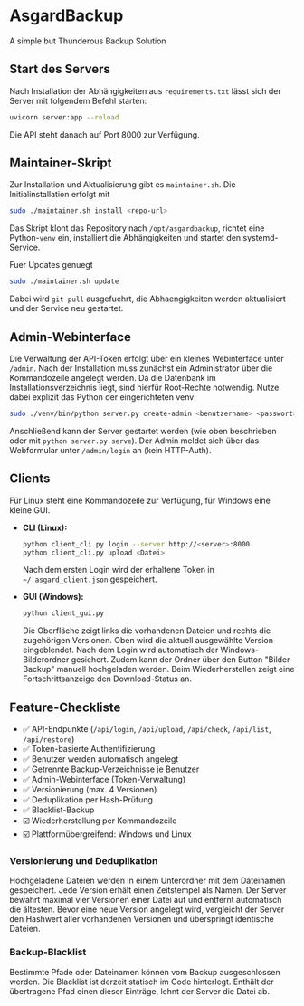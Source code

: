 # AsgardBackup
A simple but Thunderous Backup Solution

## Start des Servers

Nach Installation der Abhängigkeiten aus `requirements.txt` lässt sich der Server mit folgendem Befehl starten:

```bash
uvicorn server:app --reload
```

Die API steht danach auf Port 8000 zur Verfügung.
## Maintainer-Skript

Zur Installation und Aktualisierung gibt es `maintainer.sh`.
Die Initialinstallation erfolgt mit

```bash
sudo ./maintainer.sh install <repo-url>
```

Das Skript klont das Repository nach `/opt/asgardbackup`, richtet eine Python-`venv` ein,
installiert die Abhängigkeiten und startet den systemd-Service.

Fuer Updates genuegt

```bash
sudo ./maintainer.sh update
```

Dabei wird `git pull` ausgefuehrt, die Abhaengigkeiten werden aktualisiert und der Service neu gestartet.


## Admin-Webinterface

Die Verwaltung der API-Token erfolgt über ein kleines Webinterface unter `/admin`.
Nach der Installation muss zunächst ein Administrator über die Kommandozeile angelegt werden.
Da die Datenbank im Installationsverzeichnis liegt, sind hierfür Root-Rechte notwendig.
Nutze dabei explizit das Python der eingerichteten venv:

```bash
sudo ./venv/bin/python server.py create-admin <benutzername> <passwort>
```

Anschließend kann der Server gestartet werden (wie oben beschrieben oder mit `python server.py serve`).
Der Admin meldet sich über das Webformular unter `/admin/login` an (kein HTTP-Auth).

## Clients

Für Linux steht eine Kommandozeile zur Verfügung, für Windows eine kleine GUI.

- **CLI (Linux):**
  ```bash
  python client_cli.py login --server http://<server>:8000
  python client_cli.py upload <Datei>
  ```
  Nach dem ersten Login wird der erhaltene Token in `~/.asgard_client.json` gespeichert.

- **GUI (Windows):**
  ```bash
  python client_gui.py
  ```
  Die Oberfläche zeigt links die vorhandenen Dateien und rechts die zugehörigen Versionen.
  Oben wird die aktuell ausgewählte Version eingeblendet.
  Nach dem Login wird automatisch der Windows-Bilderordner gesichert. Zudem kann der Ordner über den Button "Bilder-Backup" manuell hochgeladen werden.
  Beim Wiederherstellen zeigt eine Fortschrittsanzeige den Download-Status an.
  

## Feature-Checkliste

- ✅ API-Endpunkte (`/api/login`, `/api/upload`, `/api/check`, `/api/list`, `/api/restore`)
- ✅ Token-basierte Authentifizierung
- ✅ Benutzer werden automatisch angelegt
- ✅ Getrennte Backup-Verzeichnisse je Benutzer
- ✅ Admin-Webinterface (Token-Verwaltung)
- ✅ Versionierung (max. 4 Versionen)
- ✅ Deduplikation per Hash-Prüfung
- ✅ Blacklist-Backup
- ☑️ Wiederherstellung per Kommandozeile
- ☑️ Plattformübergreifend: Windows und Linux

### Versionierung und Deduplikation

Hochgeladene Dateien werden in einem Unterordner mit dem Dateinamen
gespeichert. Jede Version erhält einen Zeitstempel als Namen. Der Server
bewahrt maximal vier Versionen einer Datei auf und entfernt automatisch die
ältesten. Bevor eine neue Version angelegt wird, vergleicht der Server den
Hashwert aller vorhandenen Versionen und überspringt identische Dateien.

### Backup-Blacklist

Bestimmte Pfade oder Dateinamen können vom Backup ausgeschlossen werden. Die
Blacklist ist derzeit statisch im Code hinterlegt. Enthält der übertragene
Pfad einen dieser Einträge, lehnt der Server die Datei ab.

